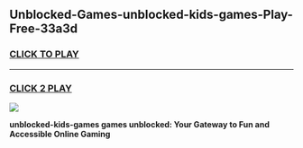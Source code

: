 
## Unblocked-Games-unblocked-kids-games-Play-Free-33a3d
<h3>
<a href="https://premium76.site?title=unblocked-kids-games&ref=21A">CLICK TO PLAY</a></h3>
<hr>

<h3>
<a href="https://premium76.site?title=unblocked-kids-games&ref=21A">CLICK 2 PLAY</a>
  
</h3>

<a href="https://premium76.site?title=unblocked-kids-games&ref=21A"><img src="https://clearcache.store/games.png"></a>


**unblocked-kids-games games unblocked: Your Gateway to Fun and Accessible Online Gaming**
